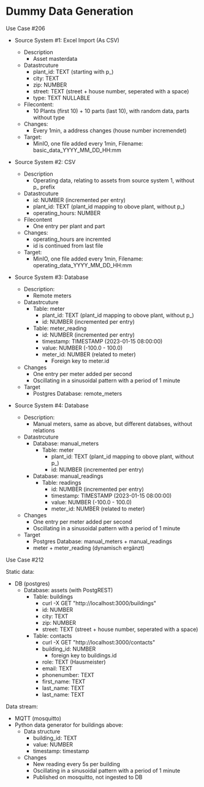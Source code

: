 # Dummy Data Generation

Use Case #206

- Source System #1: Excel Import (As CSV)
  - Description
    - Asset masterdata
  - Datastrcuture
    - plant_id: TEXT (starting with p_)
    - city: TEXT
    - zip: NUMBER
    - street: TEXT (street + house number, seperated with a space)
    - type: TEXT NULLABLE
  - Filecontent:
    - 10 Plants (first 10) + 10 parts (last 10), with random data, parts without type
  - Changes:
    - Every 1min, a address changes (house number incremendet)
  - Target:
    - MinIO, one file added every 1min, Filename: basic_data_YYYY_MM_DD_HH:mm
- Source System #2: CSV
  - Description
    - Operating data, relating to assets from source system 1, without p_ prefix
  - Datastrcuture
    - id: NUMBER (incremented per entry)
    - plant_id: TEXT (plant_id mapping to obove plant, without p_)
    - operating_hours: NUMBER
  - Filecontent
    - One entry per plant and part
  - Changes:
    - operating_hours are incremted
    - id is continued from last file
  - Target:
    - MinIO, one file added every 1min, Filename: operating_data_YYYY_MM_DD_HH:mm
- Source System #3: Database
  - Description:
    - Remote meters
  - Datastrcuture
    - Table: meter
      - plant_id: TEXT (plant_id mapping to obove plant, without p_)
      - id: NUMBER (incremented per entry)
    - Table: meter_reading
      - id: NUMBER (incremented per entry)
      - timestamp: TIMESTAMP (2023-01-15 08:00:00)
      - value: NUMBER (-100.0 - 100.0)
      - meter_id: NUMBER (related to meter)
        - Foreign key to meter.id
  - Changes
    - One entry per meter added per second
    - Oscillating in a sinusoidal pattern with a period of 1 minute
  - Target
    - Postgres Database: remote_meters
- Source System #4: Database

  - Description:
    - Manual meters, same as above, but different databses, without relations
  - Datastrcuture
    - Database: manual_meters
      - Table: meter
        - plant_id: TEXT (plant_id mapping to obove plant, without p_)
        - id: NUMBER (incremented per entry)
    - Database: manual_readings
      - Table: readings
        - id: NUMBER (incremented per entry)
        - timestamp: TIMESTAMP (2023-01-15 08:00:00)
        - value: NUMBER (-100.0 - 100.0)
        - meter_id: NUMBER (related to meter)
  - Changes
    - One entry per meter added per second
    - Oscillating in a sinusoidal pattern with a period of 1 minute
  - Target
    - Postgres Database: manual_meters + manual_readings
    - meter + meter_reading (dynamisch ergänzt)

Use Case #212

Static data:

- DB (postgres)
  - Database: assets (with PostgREST)
    - Table: buildings 
        - curl -X GET "http://localhost:3000/buildings"
      - id: NUMBER
      - city: TEXT
      - zip: NUMBER
      - street: TEXT (street + house number, seperated with a space)
    - Table: contacts
        - curl -X GET "http://localhost:3000/contacts"
      - building_id: NUMBER
        - foreign key to buildings.id
      - role: TEXT (Hausmeister)
      - email: TEXT
      - phonenumber: TEXT
      - first_name: TEXT
      - last_name: TEXT
      - last_name: TEXT

Data stream:

- MQTT (mosquitto)
- Python data generator for buildings above:
  - Data structure
    - building_id: TEXT
    - value: NUMBER
    - timestamp: timestamp
  - Changes
    - New reading every 5s per building
    - Oscillating in a sinusoidal pattern with a period of 1 minute
    - Published on mosquitto, not ingested to DB
